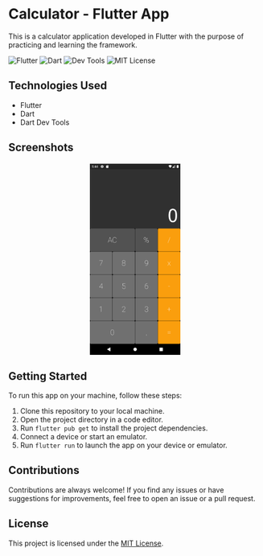 
# Calculator - Flutter App

This is a calculator application developed in Flutter with the purpose of practicing and learning the framework.

<p>
  <img src="https://img.shields.io/badge/Flutter-3.3.10-blue" alt="Flutter" />
  <img src="https://img.shields.io/badge/Dart-2.18.6-blue" alt="Dart" />
  <img src="https://img.shields.io/badge/Dart%20Dev%20Tools-2.15.0-blue" alt="Dev Tools" />
  <img src="https://img.shields.io/github/license/faamaral/simple-calc.svg" alt="MIT License" />
</p>

## Technologies Used

- Flutter
- Dart
- Dart Dev Tools

## Screenshots


<div style="display:flex; flex-direction: row; justify-content: space-evenly; margin-top: 20px;">
    <img src="docs/screenshots/home.png" alt="Home Screen" width="180">
</div>

## Getting Started

To run this app on your machine, follow these steps:

1. Clone this repository to your local machine.
2. Open the project directory in a code editor.
3. Run `flutter pub get` to install the project dependencies.
4. Connect a device or start an emulator.
5. Run `flutter run` to launch the app on your device or emulator.

## Contributions

Contributions are always welcome! If you find any issues or have suggestions for improvements, feel free to open an issue or a pull request.

## License

This project is licensed under the [MIT License](LICENSE).